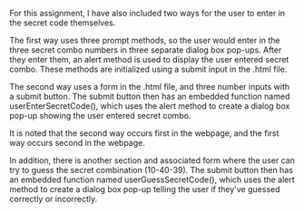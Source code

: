 For this assignment, I have also included two ways for the user to enter in the secret code themselves.

The first way uses three prompt methods, so the user would enter in the three secret combo numbers in three separate dialog box pop-ups. After they enter them, an alert method is used to display the user entered secret combo. These methods are initialized using a submit input in the .html file.

The second way uses a form in the .html file, and three number inputs with a submit button. The submit button then has an embedded function named userEnterSecretCode(), which uses the alert method to create a dialog box pop-up showing the user entered secret combo.

It is noted that the second way occurs first in the webpage, and the first way occurs second in the webpage.


In addition, there is another section and associated form where the user can try to guess the secret combination (10-40-39). The submit button then has an embedded function named userGuessSecretCode(), which uses the alert method to create a dialog box pop-up telling the user if they've guessed correctly or incorrectly.